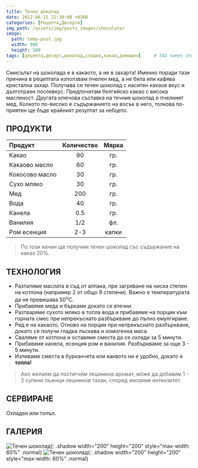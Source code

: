 ```yaml
---
title: Течен шоколад
date: 2022-06-15 22:30:00 +0300
categories: [Рецепти,Десерти]
img_path: /assets/img/posts_images/chocolate/
image:
  path: temp-post.jpg
  width: 800
  height: 500
tags: [рецепта,десерт,шоколад,сладко,какао,домашен]     # TAG names should always be lowercase
---
```


Смисълът на шоколада е в какаото, а не в захарта! Именно поради тази причина в рецептата използвам пчелен мед, а не бяла или кафява кристална захар. Получава се течен шоколад с наситен какаов вкус и дълготраен послевкус. Предпочитам белгийско какао с висока масленост. Другата ключова съставка на течния шоколад е пчелният мед. Колкото по-високо е съдържанието на восък в него, толкова по-приятен ще бъде крайният резултат за небцето.

## **ПРОДУКТИ**

| Продукт          |Количество  |Мярка |
|:-----------------|:----------:|:----:|
|Какао             |90          |гр.   |
|Какаово масло     |60          |гр.   |
|Кокосово масло    |30          |гр.   |
|Сухо мляко        |30          |гр.   |
|Мед               |200         |гр.   |
|Вода              |40          |гр.   |
|Канела            |0.5         |гр.   |
|Ванилия           |1/2         |фл.   |
|Ром есенция       |2-3         |капки |

> По този начин ще получим течен шоколад със съдържание на какао 20%.

## **ТЕХНОЛОГИЯ**

* Разтапяме маслата в съд от алпака, при загряване на ниска степен на котлона (например 2 от общо 9 степени). Важно е температурата да не превишава 50<sup>o</sup>C.
* Прибавяме меда и бъркаме докато се втечни.
* Разтваряме сухото мляко в топла вода и прибавяме на порции към горната смес при непрекъснато разбъркване до пълно емулгиране.
* Ред е на какаото. Отново на порции при непрекъснато разбъркване, докато се получи гладка лъскава и хомогенна маса.
* Сваляме от котлона и оставяме сместа да се охлади за 5 минути.
* Прибавяме канела, есенция ром и ванилия. Разбъркваме за още 3 - 5 минути.
* Изливаме сместа в бурканчета или каквото ни е удобно, докато е **топла!**

> Ако желаем да постигнем лешников аромат, може да добавим 1 - 2 супени лъжици лешников тахан, според желания интензитет.

## **СЕРВИРАНЕ**

Охладен или топъл.

## **ГАЛЕРИЯ**

![Течен шоколад](chocolate-01.jpg){: .shadow width="200" height="200" style="max-width: 60%" .normal}
![Течен шоколад](chocolate-02.jpg){: .shadow width="200" height="200" style="max-width: 60%" .normal}

